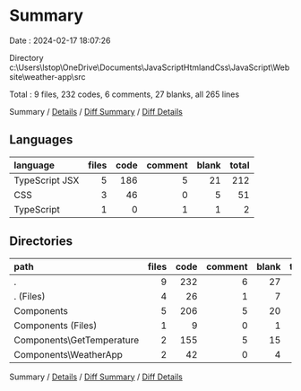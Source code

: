 # Summary

Date : 2024-02-17 18:07:26

Directory c:\\Users\\lstop\\OneDrive\\Documents\\JavaScriptHtmlandCss\\JavaScript\\Website\\weather-app\\src

Total : 9 files,  232 codes, 6 comments, 27 blanks, all 265 lines

Summary / [Details](details.md) / [Diff Summary](diff.md) / [Diff Details](diff-details.md)

## Languages
| language | files | code | comment | blank | total |
| :--- | ---: | ---: | ---: | ---: | ---: |
| TypeScript JSX | 5 | 186 | 5 | 21 | 212 |
| CSS | 3 | 46 | 0 | 5 | 51 |
| TypeScript | 1 | 0 | 1 | 1 | 2 |

## Directories
| path | files | code | comment | blank | total |
| :--- | ---: | ---: | ---: | ---: | ---: |
| . | 9 | 232 | 6 | 27 | 265 |
| . (Files) | 4 | 26 | 1 | 7 | 34 |
| Components | 5 | 206 | 5 | 20 | 231 |
| Components (Files) | 1 | 9 | 0 | 1 | 10 |
| Components\\GetTemperature | 2 | 155 | 5 | 15 | 175 |
| Components\\WeatherApp | 2 | 42 | 0 | 4 | 46 |

Summary / [Details](details.md) / [Diff Summary](diff.md) / [Diff Details](diff-details.md)